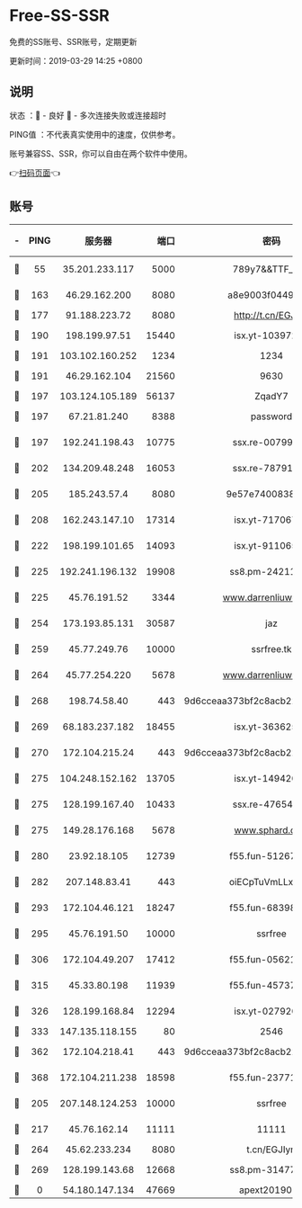 # Free-SS-SSR

免费的SS账号、SSR账号，定期更新

更新时间：2019-03-29 14:25 +0800

## 说明

状态     ：🙂 - 良好 🙁 - 多次连接失败或连接超时

PING值   ：不代表真实使用中的速度，仅供参考。

账号兼容SS、SSR，你可以自由在两个软件中使用。

👉[扫码页面](https://liesauer.github.io/Free-SS-SSR/)👈

## 账号

|-|PING|服务器|端口|密码|加密方式|区域|
|:----:|:----:|:-----:|-----:|:----:|:----:|:----:|
|🙂|55|35.201.233.117|5000|789y7&&TTF_+><|aes-256-cfb|US|
|🙂|163|46.29.162.200|8080|a8e9003f0449cea5|chacha20-ietf|RU|
|🙂|177|91.188.223.72|8080|http://t.cn/EGJIyrl|rc4-md5|RU|
|🙂|190|198.199.97.51|15440|isx.yt-10397236|aes-256-cfb|US|
|🙂|191|103.102.160.252|1234|1234|rc4-md5|JP|
|🙂|191|46.29.162.104|21560|9630|aes-128-ctr|RU|
|🙂|197|103.124.105.189|56137|ZqadY7|chacha20|US|
|🙂|197|67.21.81.240|8388|password|aes-256-cfb|US|
|🙂|197|192.241.198.43|10775|ssx.re-00799891|aes-256-cfb|US|
|🙂|202|134.209.48.248|16053|ssx.re-78791809|aes-256-cfb|US|
|🙂|205|185.243.57.4|8080|9e57e7400838a01e|chacha20-ietf|US|
|🙂|208|162.243.147.10|17314|isx.yt-71706749|aes-256-cfb|US|
|🙂|222|198.199.101.65|14093|isx.yt-91106596|aes-256-cfb|US|
|🙂|225|192.241.196.132|19908|ss8.pm-24211927|aes-256-cfb|US|
|🙂|225|45.76.191.52|3344|www.darrenliuwei.com|aes-256-cfb|JP|
|🙂|254|173.193.85.131|30587|jaz|aes-256-cfb|US|
|🙂|259|45.77.249.76|10000|ssrfree.tk|aes-256-cfb|SG|
|🙂|264|45.77.254.220|5678|www.darrenliuwei.com|aes-256-cfb|SG|
|🙂|268|198.74.58.40|443|9d6cceaa373bf2c8acb22e60b6a58be6|aes-256-cfb|US|
|🙂|269|68.183.237.182|18455|isx.yt-36362513|aes-256-cfb|SG|
|🙂|270|172.104.215.24|443|9d6cceaa373bf2c8acb22e60b6a58be6|aes-256-cfb|US|
|🙂|275|104.248.152.162|13705|isx.yt-14942092|aes-256-cfb|SG|
|🙂|275|128.199.167.40|10433|ssx.re-47654308|aes-256-cfb|SG|
|🙂|275|149.28.176.168|5678|www.sphard.com|aes-256-cfb|AU|
|🙂|280|23.92.18.105|12739|f55.fun-51267989|aes-256-cfb|US|
|🙂|282|207.148.83.41|443|oiECpTuVmLLxk4Ts|aes-256-cfb|AU|
|🙂|293|172.104.46.121|18247|f55.fun-68398451|aes-256-cfb|SG|
|🙂|295|45.76.191.50|10000|ssrfree|aes-256-cfb|SG|
|🙂|306|172.104.49.207|17412|f55.fun-05621205|aes-256-cfb|SG|
|🙂|315|45.33.80.198|11939|f55.fun-45737908|aes-256-cfb|US|
|🙂|326|128.199.168.84|12294|isx.yt-02792021|aes-256-cfb|SG|
|🙂|333|147.135.118.155|80|2546|chacha20|US|
|🙂|362|172.104.218.41|443|9d6cceaa373bf2c8acb22e60b6a58be6|aes-256-cfb|US|
|🙂|368|172.104.211.238|18598|f55.fun-23771534|aes-256-cfb|US|
|🙂|205|207.148.124.253|10000|ssrfree|aes-256-cfb|SG|
|🙂|217|45.76.162.14|11111|11111|aes-256-cfb|SG|
|🙂|264|45.62.233.234|8080|t.cn/EGJIyrl|rc4-md5|CA|
|🙂|269|128.199.143.68|12668|ss8.pm-31477176|aes-256-cfb|SG|
|🙁|0|54.180.147.134|47669|apext2019001|chacha20|KR|
